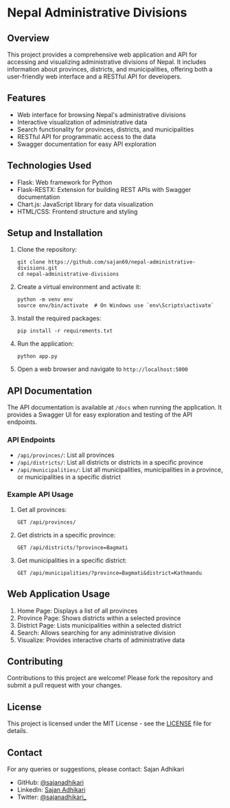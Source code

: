 # Nepal Administrative Divisions

## Overview

This project provides a comprehensive web application and API for accessing and visualizing administrative divisions of Nepal. It includes information about provinces, districts, and municipalities, offering both a user-friendly web interface and a RESTful API for developers.

## Features

- Web interface for browsing Nepal's administrative divisions
- Interactive visualization of administrative data
- Search functionality for provinces, districts, and municipalities
- RESTful API for programmatic access to the data
- Swagger documentation for easy API exploration

## Technologies Used

- Flask: Web framework for Python
- Flask-RESTX: Extension for building REST APIs with Swagger documentation
- Chart.js: JavaScript library for data visualization
- HTML/CSS: Frontend structure and styling

## Setup and Installation

1. Clone the repository:
   ```
   git clone https://github.com/sajan69/nepal-administrative-divisions.git
   cd nepal-administrative-divisions
   ```

2. Create a virtual environment and activate it:
   ```
   python -m venv env
   source env/bin/activate  # On Windows use `env\Scripts\activate`
   ```

3. Install the required packages:
   ```
   pip install -r requirements.txt
   ```

4. Run the application:
   ```
   python app.py
   ```

5. Open a web browser and navigate to `http://localhost:5000`

## API Documentation

The API documentation is available at `/docs` when running the application. It provides a Swagger UI for easy exploration and testing of the API endpoints.

### API Endpoints

- `/api/provinces/`: List all provinces
- `/api/districts/`: List all districts or districts in a specific province
- `/api/municipalities/`: List all municipalities, municipalities in a province, or municipalities in a specific district

### Example API Usage

1. Get all provinces:
   ```
   GET /api/provinces/
   ```

2. Get districts in a specific province:
   ```
   GET /api/districts/?province=Bagmati
   ```

3. Get municipalities in a specific district:
   ```
   GET /api/municipalities/?province=Bagmati&district=Kathmandu
   ```

## Web Application Usage

1. Home Page: Displays a list of all provinces
2. Province Page: Shows districts within a selected province
3. District Page: Lists municipalities within a selected district
4. Search: Allows searching for any administrative division
5. Visualize: Provides interactive charts of administrative data

## Contributing

Contributions to this project are welcome! Please fork the repository and submit a pull request with your changes.

## License

This project is licensed under the MIT License - see the [LICENSE](LICENSE) file for details.



## Contact

For any queries or suggestions, please contact:
Sajan Adhikari
- GitHub: [@sajanadhikari](https://github.com/sajan69)
- LinkedIn: [Sajan Adhikari](https://www.linkedin.com/in/sajanadhikari)
- Twitter: [@sajanadhikari_](https://twitter.com/sajanadhikari_)
